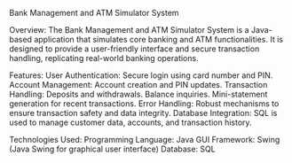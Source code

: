 Bank Management and ATM Simulator System

Overview:
The Bank Management and ATM Simulator System is a Java-based application that simulates core banking and ATM functionalities.
It is designed to provide a user-friendly interface and secure transaction handling, replicating real-world banking operations.

Features:
User Authentication: Secure login using card number and PIN.
Account Management: Account creation and PIN updates.
Transaction Handling:
Deposits and withdrawals.
Balance inquiries.
Mini-statement generation for recent transactions.
Error Handling: Robust mechanisms to ensure transaction safety and data integrity.
Database Integration: SQL is used to manage customer data, accounts, and transaction history.


Technologies Used:
Programming Language: Java
GUI Framework: Swing (Java Swing for graphical user interface)
Database: SQL
